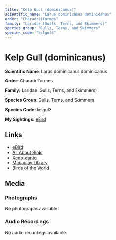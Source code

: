 ```yaml
---
title: "Kelp Gull (dominicanus)"
scientific_name: "Larus dominicanus dominicanus"
order: "Charadriiformes"
family: "Laridae (Gulls, Terns, and Skimmers)"
species_group: "Gulls, Terns, and Skimmers"
species_code: "kelgul3"
---
```


# Kelp Gull (dominicanus)

**Scientific Name:** Larus dominicanus dominicanus

**Order:** Charadriiformes

**Family:** Laridae (Gulls, Terns, and Skimmers)

**Species Group:** Gulls, Terns, and Skimmers

**Species Code:** kelgul3

**My Sightings:** [eBird](https://ebird.org/lifelist?r=world&time=life&spp=kelgul3)

## Links
* [eBird](https://ebird.org/species/kelgul3) 
* [All About Birds](https://www.allaboutbirds.org/guide/kelgul3) 
* [Xeno-canto](https://www.xeno-canto.org/species/larus-dominicanus-dominicanus) 
* [Macaulay Library](https://search.macaulaylibrary.org/catalog?taxonCode=kelgul3&sort=rating_rank_desc)
* [Birds of the World](https://birdsoftheworld.org/bow/species/kelgul3)

## Media
### Photographs
No photographs available.

### Audio Recordings
No audio recordings available.
